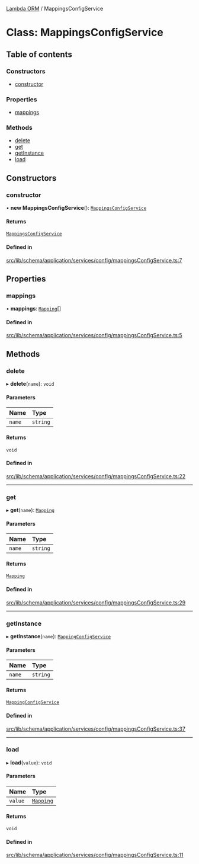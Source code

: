 [Lambda ORM](../README.md) / MappingsConfigService

# Class: MappingsConfigService

## Table of contents

### Constructors

- [constructor](MappingsConfigService.md#constructor)

### Properties

- [mappings](MappingsConfigService.md#mappings)

### Methods

- [delete](MappingsConfigService.md#delete)
- [get](MappingsConfigService.md#get)
- [getInstance](MappingsConfigService.md#getinstance)
- [load](MappingsConfigService.md#load)

## Constructors

### constructor

• **new MappingsConfigService**(): [`MappingsConfigService`](MappingsConfigService.md)

#### Returns

[`MappingsConfigService`](MappingsConfigService.md)

#### Defined in

[src/lib/schema/application/services/config/mappingsConfigService.ts:7](https://github.com/lambda-orm/lambdaorm-base/blob/4165360/src/lib/schema/application/services/config/mappingsConfigService.ts#L7)

## Properties

### mappings

• **mappings**: [`Mapping`](../interfaces/Mapping.md)[]

#### Defined in

[src/lib/schema/application/services/config/mappingsConfigService.ts:5](https://github.com/lambda-orm/lambdaorm-base/blob/4165360/src/lib/schema/application/services/config/mappingsConfigService.ts#L5)

## Methods

### delete

▸ **delete**(`name`): `void`

#### Parameters

| Name | Type |
| :------ | :------ |
| `name` | `string` |

#### Returns

`void`

#### Defined in

[src/lib/schema/application/services/config/mappingsConfigService.ts:22](https://github.com/lambda-orm/lambdaorm-base/blob/4165360/src/lib/schema/application/services/config/mappingsConfigService.ts#L22)

___

### get

▸ **get**(`name`): [`Mapping`](../interfaces/Mapping.md)

#### Parameters

| Name | Type |
| :------ | :------ |
| `name` | `string` |

#### Returns

[`Mapping`](../interfaces/Mapping.md)

#### Defined in

[src/lib/schema/application/services/config/mappingsConfigService.ts:29](https://github.com/lambda-orm/lambdaorm-base/blob/4165360/src/lib/schema/application/services/config/mappingsConfigService.ts#L29)

___

### getInstance

▸ **getInstance**(`name`): [`MappingConfigService`](MappingConfigService.md)

#### Parameters

| Name | Type |
| :------ | :------ |
| `name` | `string` |

#### Returns

[`MappingConfigService`](MappingConfigService.md)

#### Defined in

[src/lib/schema/application/services/config/mappingsConfigService.ts:37](https://github.com/lambda-orm/lambdaorm-base/blob/4165360/src/lib/schema/application/services/config/mappingsConfigService.ts#L37)

___

### load

▸ **load**(`value`): `void`

#### Parameters

| Name | Type |
| :------ | :------ |
| `value` | [`Mapping`](../interfaces/Mapping.md) |

#### Returns

`void`

#### Defined in

[src/lib/schema/application/services/config/mappingsConfigService.ts:11](https://github.com/lambda-orm/lambdaorm-base/blob/4165360/src/lib/schema/application/services/config/mappingsConfigService.ts#L11)
